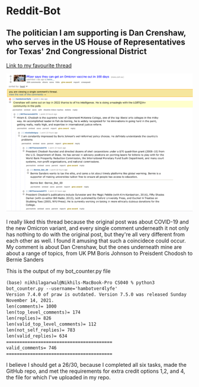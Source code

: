 # Reddit-Bot

## The politician I am supporting is Dan Crenshaw, who serves in the US House of Representatives for Texas' 2nd Congressional District

[Link to my favourite thread](https://old.reddit.com/r/BotTown2/comments/r3ux4w/pfizer_says_they_can_get_an_omicron_vaccine_out/hmd3434/)

![Screenshot of the Thread](https://github.com/nikhilagarwal1111/Reddit-Bot/blob/main/Favourite%20Thread.png)

I really liked this thread because the original post was about COVID-19 and the new Omicron variant, and every single comment underneath it not only has nothing to do with the original post, but they're all very different from each other as well. I found it amusing that such a coincidece could occur. My comment is about Dan Crenshaw, but the ones underneath mine are about a range of topics, from UK PM Boris Johnson to Preisdent Chodosh to Bernie Sanders

This is the output of my bot_counter.py file

```
(base) nikhilagarwal@Nikhils-MacBook-Pro CS040 % python3 bot_counter.py --username='hambotver4lyfe'
Version 7.4.0 of praw is outdated. Version 7.5.0 was released Sunday November 14, 2021.
len(comments)= 1000
len(top_level_comments)= 174
len(replies)= 826
len(valid_top_level_comments)= 112
len(not_self_replies)= 783
len(valid_replies)= 634
========================================
valid_comments= 746
========================================
```

I believe I should get a 26/30, because I completed all six tasks, made the GitHub repo, and met the requirements for extra credit options 1,2, and 4, the file for which I've uploaded in my repo. 
